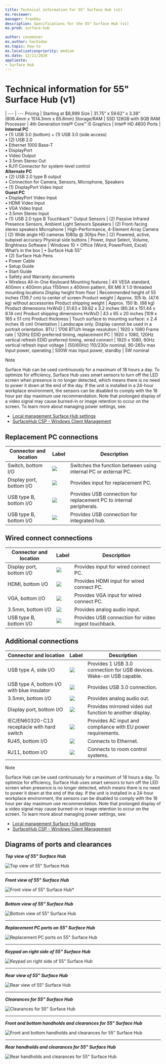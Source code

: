 ```yaml
---
title: Technical information for 55" Surface Hub (v1)
ms.reviewer: 
manager: frankbu
description: Specifications for the 55" Surface Hub (v1)
ms.prod: surface-hub

author: coveminer
ms.author: hachidan
ms.topic: how-to
ms.localizationpriority: medium
ms.date: 12/21/2020
appliesto:
- Surface Hub
---
```


# Technical information for 55" Surface Hub (v1)

|
--- | ---
Pricing | Starting at $8,999
Size | 31.75” x 59.62” x 3.38” (806.4mm x 1514.3mm x 85.8mm)
Storage/RAM | SSD 128GB with 8GB RAM
Processor | 4th Generation Intel® Core™ i5
Graphics | Intel® HD 4600
Ports | **Internal PC**<br>• (1) USB 3.0 (bottom) + (1) USB 3.0 (side access) <br>• (2) USB 2.0<br>• Ethernet 1000 Base-T<br>• DisplayPort <br>• Video Output<br>• 3.5mm Stereo Out<br>• RJ11 Connector for system-level control<br>**Alternate PC**<br>• (2) USB 2.0 type B output<br>• Connection for Camera, Sensors, Microphone, Speakers<br>• (1) DisplayPort Video Input<br>**Guest PC**<br>• DisplayPort Video Input<br>• HDMI Video Input<br>• VGA Video Input<br>• 3.5mm Stereo Input<br>• (1) USB 2.0 type B Touchback™ Output
Sensors | (2) Passive Infrared Presence Sensors, Ambient Light Sensors
Speakers | (2) Front-facing stereo speakers
Microphone | High-Performance, 4-Element Array
Camera | (2) Wide angle HD cameras 1080p @ 30fps
Pen  | (2) Powered, active, subpixel accuracy
Physical side buttons | Power, Input Select, Volume, Brightness
Software | Windows 10 + Office (Word, PowerPoint, Excel)
What’s in the box | • Surface Hub 55”<br>• (2) Surface Hub Pens<br>• Power Cable<br>• Setup Guide<br>• Start Guide<br>• Safety and Warranty documents<br>• Wireless All-in-One Keyboard
Mounting features | 4X VESA standard, 400mm x 400mm plus 1150mm x 400mm pattern, 8X M6 X 1.0 threaded mounting locations
Display height from floor | Recommended height of 55 inches (139.7 cm) to center of screen
Product weight | Approx. 105 lb. (47.6 kg) without accessories
Product shipping weight  | Approx. 150 lb. (68 kg)
Product dimensions HxWxD |  31.63 x 59.62 x 3.2 inches (80.34 x 151.44 x 8.14 cm)
Product shipping dimensions HxWxD | 43 x 65 x 20 inches (109 x 165 x 51 cm)
Product thickness | Touch surface to mounting surface: ≤ 2.4 inches (6 cm)
Orientation  | Landscape only. Display cannot be used in a portrait orientation.
BTU  | 1706 BTU/h
Image resolution | 1920 x 1080
Frame rate | 120Hz
EDID preferred timing, replacement PC | 1920 x 1080, 120Hz vertical refresh
EDID preferred timing, wired connect | 1920 x 1080, 60Hz vertical refresh
Input voltage | (50/60Hz) 110/230v nominal, 90-265v max
Input power, operating | 500W max
Input power, standby    |   5W nominal

> [!NOTE]
> Surface Hub can be used continuously for a maximum of 18 hours a day. To optimize for efficiency, Surface Hub uses smart sensors to turn off the LED screen when presence is no longer detected, which means there is no need to power it down at the end of the day. If the unit is installed in a 24-hour workplace environment, the sensors can be disabled to comply with the 18 hour per day maximum use recommendation. Note that prolonged display of a video signal may cause burned-in or image retention to occur on the screen. To learn more about managing power settings, see:
>
> - [Local management Surface Hub settings](local-management-surface-hub-settings.md)
> - [SurfaceHub CSP - Windows Client Management](/windows/client-management/mdm/surfacehub-csp)

## Replacement PC connections

Connector and location | Label | Description
--- | --- | ---
Switch, bottom I/O | ![](images/switch.png) | Switches the function between using internal PC or external PC.
Display port, bottom I/O | ![](images/dport.png) | Provides input for replacement PC.
USB type B, bottom I/O | ![](images/usb.png) | Provides USB connection for replacement PC to internal peripherals.
USB type B, bottom I/O | ![](images/usb.png) | Provides USB connection for integrated hub.

## Wired connect connections

Connector and location | Label | Description
--- | --- | ---
Display port, bottom I/O | ![](images/dportio.png) | Provides input for wired connect PC.
HDMI, bottom I/O | ![](images/hdmi.png) | Provides HDMI input for wired connect PC.
VGA, bottom I/O | ![](images/vga.png) | Provides VGA input for wired connect PC.
3.5mm, bottom I/O | ![](images/35mm.png) | Provides analog audio input.
USB type B, bottom I/O | ![](images/usb.png) | Provides USB connection for video ingest touchback.

## Additional connections

Connector and location | Label | Description
--- | --- | ---
USB type A, side I/O | ![](images/usb.png) | Provides 1 USB 3.0 connection for USB devices. Wake-on USB capable.
USB type A, bottom I/O with blue insulator | ![](images/usb.png) | Provides USB 3.0 connection.
3.5mm, bottom I/O | ![](images/analog.png) | Provides analog audio out.
Display port, bottom I/O | ![](images/dportout.png) | Provides mirrored video out function to another display.
IEC/EN60320-C13 receptacle with hard switch | ![](images/iec.png) | Provides AC input and compliance with EU power requirements.
RJ45, bottom I/O | ![](images/rj45.png) | Connects to Ethernet.
RJ11, bottom I/O | ![](images/rj11.png) | Connects to room control systems.

> [!NOTE]
> Surface Hub can be used continuously for a maximum of 18 hours a day. To optimize for efficiency, Surface Hub uses smart sensors to turn off the LED screen when presence is no longer detected, which means there is no need to power it down at the end of the day. If the unit is installed in a 24-hour workplace environment, the sensors can be disabled to comply with the 18 hour per day maximum use recommendation. Note that prolonged display of a video signal may cause burned-in or image retention to occur on the screen. To learn more about managing power settings, see:
>
> - [Local management Surface Hub settings](local-management-surface-hub-settings.md)
> - [SurfaceHub CSP - Windows Client Management](/windows/client-management/mdm/surfacehub-csp)

## Diagrams of ports and clearances

***Top view of 55" Surface Hub***

![Top view of 55" Surface Hub](images/sh-55-top.png)

---

***Front view of 55" Surface Hub***

![Front view of 55" Surface Hub*](images/sh-55-front.png)

---

***Bottom view of 55" Surface Hub***

![Bottom view of 55" Surface Hub](images/sh-55-bottom.png)

---

***Replacement PC ports on 55" Surface Hub***

![Replacement PC ports on 55" Surface Hub](images/sh-55-rpc-ports.png)

---

***Keypad on right side of 55" Surface Hub***

![Keypad on right side of 55" Surface Hub](images/key-55.png)

---

***Rear view of 55" Surface Hub***

![Rear view of 55" Surface Hub](images/sh-55-rear.png)

---

***Clearances for 55" Surface Hub***

![Clearances for 55" Surface Hub](images/sh-55-clearance.png)

---

***Front and bottom handholds and clearances for 55" Surface Hub***

![Front and bottom handholds and clearances for 55" Surface Hub](images/sh-55-hand.png)

---

***Rear handholds and clearances for 55" Surface Hub***

![Rear handholds and clearances for 55" Surface Hub](images/sh-55-hand-rear.png)
